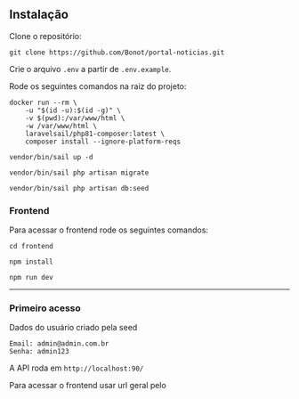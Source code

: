 ## Instalação

Clone o repositório:

```
git clone https://github.com/Bonot/portal-noticias.git
```

Crie o arquivo `.env` a partir de `.env.example`.

Rode os seguintes comandos na raiz do projeto:

```
docker run --rm \
    -u "$(id -u):$(id -g)" \
    -v $(pwd):/var/www/html \
    -w /var/www/html \
    laravelsail/php81-composer:latest \
    composer install --ignore-platform-reqs
```

`vendor/bin/sail up -d`

`vendor/bin/sail php artisan migrate`

`vendor/bin/sail php artisan db:seed`

### Frontend

Para acessar o frontend rode os seguintes comandos:

`cd frontend`

`npm install`

`npm run dev`

----

### Primeiro acesso

Dados do usuário criado pela seed


```
Email: admin@admin.com.br
Senha: admin123
```

A API roda em `http://localhost:90/`

Para acessar o frontend usar url geral pelo 
